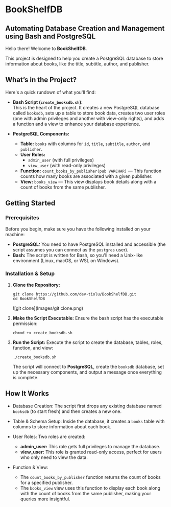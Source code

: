 # BookShelfDB
## Automating Database Creation and Management using Bash and PostgreSQL

Hello there! Welcome to **BookShelfDB**. 

This project is designed to help you create a PostgreSQL database to store information about books, like the title, subtitle, author, and publisher. 

## What’s in the Project?

Here's a quick rundown of what you'll find:

- **Bash Script (`create_booksdb.sh`):**  
  This is the heart of the project. It creates a new PostgreSQL database called `booksdb`, sets up a table to store book data, creates two user roles (one with admin privileges and another with view-only rights), and adds a function and a view to enhance your database experience.

- **PostgreSQL Components:**  
  - **Table:** `books` with columns for `id`, `title`, `subtitle`, `author`, and `publisher`.
  - **User Roles:**  
    - `admin_user` (with full privileges)  
    - `view_user` (with read-only privileges)
  - **Function:** `count_books_by_publisher(pub VARCHAR)` — This function counts how many books are associated with a given publisher.
  - **View:** `books_view` — This view displays book details along with a count of books from the same publisher.

## Getting Started

### Prerequisites

Before you begin, make sure you have the following installed on your machine:

- **PostgreSQL:** You need to have PostgreSQL installed and accessible (the script assumes you can connect as the `postgres` user).
- **Bash:** The script is written for Bash, so you'll need a Unix-like environment (Linux, macOS, or WSL on Windows).

### Installation & Setup

1. **Clone the Repository:**

   ```
   git clone https://github.com/dev-tiolu/BookShelfDB.git
   cd BookShelfDB
   ```

   ![git clone](Images/git clone.png)

2. **Make the Script Executable:**
   Ensure the bash script has the executable permission:
   ```
   chmod +x create_booksdb.sh
   ```

3. **Run the Script:**
   Execute the script to create the database, tables, roles, function, and view:
   ```
   ./create_booksdb.sh
   ```
   The script will connect to **PostgreSQL**, create the `booksdb` database, set up the necessary components, and output a message once everything is complete.

## How It Works
+ Database Creation:
The script first drops any existing database named `booksdb` (to start fresh) and then creates a new one.

+ Table & Schema Setup:
Inside the database, it creates a `books` table with columns to store information about each book.

+ User Roles:
  Two roles are created:
  + **admin_user:** This role gets full privileges to manage the database.
  + **view_user:** This role is granted read-only access, perfect for users who only need to view the data.
  
+ Function & View:
  + The `count_books_by_publisher` function returns the count of books for a specified publisher.
  + The `books_view` view uses this function to display each book along with the count of books from the same publisher, making your queries more insightful.

